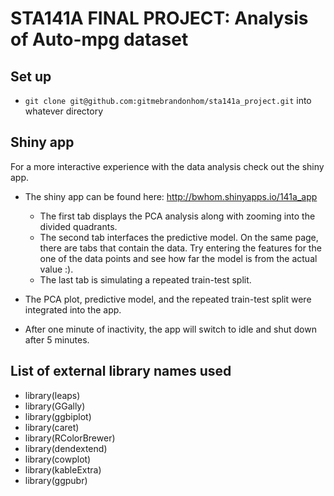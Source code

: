 # STA141A FINAL PROJECT: Analysis of Auto-mpg dataset


## Set up 

* `git clone git@github.com:gitmebrandonhom/sta141a_project.git` into whatever directory



## Shiny app 

For a more interactive experience with the data analysis check out the shiny app.

* The shiny app can be found here: http://bwhom.shinyapps.io/141a_app
  
  * The first tab displays the PCA analysis along with zooming into the divided quadrants. 
  * The second tab interfaces the predictive model. On the same page, there are tabs that contain the data. Try entering the features for the one of the data points and see how far the model is from the actual value :). 
  * The last tab is simulating a repeated train-test split. 

* The PCA plot, predictive model, and the repeated train-test split were integrated into the app. 

* After one minute of inactivity, the app will switch to idle and shut down after 5 minutes. 


## List of external library names used 

* library(leaps)
* library(GGally)
* library(ggbiplot)
* library(caret)
* library(RColorBrewer)
* library(dendextend)
* library(cowplot)
* library(kableExtra)
* library(ggpubr)
